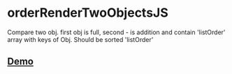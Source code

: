 # orderRenderTwoObjectsJS
Compare two obj. first obj is full, second - is addition and contain 'listOrder' array with keys of Obj. Should be sorted 'listOrder'

## [Demo](http://jsfiddle.net/kfmmyuu0/2/)
